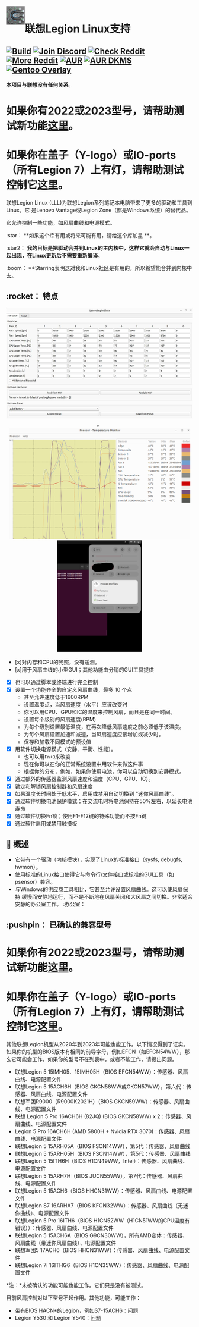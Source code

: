 <img height="50" align="left" src="assets/headerlogo.png" title="HeaderLogo">

# 联想Legion Linux支持


[![Build](https://github.com/johnfanv2/LenovoLegionLinux/actions/workflows/build.yml/badge.svg?branch=main)](https://github.com/johnfanv2/LenovoLegionLinux/actions/workflows/build.yml)
[![Join Discord](https://img.shields.io/discord/761178912230473768?label=Legion%20Series%20Discord)](https://discord.com/invite/legionseries)
[![Check Reddit](https://img.shields.io/static/v1?label=Reddit&message=LenovoLegion&color=green)](https://www.reddit.com/r/LenovoLegion/)
[![More Reddit](https://img.shields.io/static/v1?label=Reddit&message=linuxhardware&color=blueviolet)](https://www.reddit.com/r/linuxhardware/)
[![AUR](https://img.shields.io/aur/version/lenovolegionlinux-git?label=aur%20package)](https://aur.archlinux.org/packages/lenovolegionlinux-git)
[![AUR DKMS](https://img.shields.io/aur/version/lenovolegionlinux-dkms-git?label=aur%20package%28dkms%29)](https://aur.archlinux.org/packages/lenovolegionlinux-dkms-git)
[![Gentoo Overlay](https://img.shields.io/badge/Gentoo--Overlay-mrduarte--ebuilds-blueviolet)](https://github.com/MrDuartePT/mrduarte-ebuilds)
---
**本项目与联想没有任何关系**。


# 如果你有2022或2023型号，请帮助测试新功能[这里](https://github.com/johnfanv2/LenovoLegionLinux/issues/46)。
# 如果你在盖子（Y-logo）或IO-ports（所有Legion 7）上有灯，请帮助测试控制它[这里](https://github.com/johnfanv2/LenovoLegionLinux/issues/54)。


联想Legion Linux (LLL)为联想Legion系列笔记本电脑带来了更多的驱动和工具到Linux。它
是Lenovo Vantage或Legion Zone（都是Windows系统）的替代品。

它允许控制一些功能，如风扇曲线和电源模式。

:star： **如果这个库有用或将来可能有用，请给这个库加星 **。

:star2： **我的目标是把驱动合并到Linux的主内核中，这样它就会自动与Linux一起出现，在Linux更新后不需要重新编译**。

:boom： **Starring表明这对我和Linux社区是有用的，所以希望能合并到内核中去。

## :rocket： 特点
<p align="center">
    <img height="300" style="float: center;" src="assets/fancurve_gui.jpg" alt="fancurve">。
    <img height="300" style="float: center;" src="assets/psensor.png" alt="psensor">
    <img height="300" style="float: center;" src="assets/powermode.png" alt="powermode"> </p
</p>

- [x]对内存和CPU的光照，没有遥测。
- [x]用于风扇曲线的小型GUI；其他功能由分销的GUI工具提供
- [x] 也可以通过脚本或终端进行完全控制
- [x] 设置一个功能齐全的自定义风扇曲线，最多 10 个点
    - 甚至允许速度低于1600RPM
    - 设置温度点，当风扇速度（水平）应该改变时
    - 你可以用CPU、GPU和IC的温度来控制风扇，而且是在同一时间。
    - 设置每个级别的风扇速度(RPM)
    - 为每个级别设置最低温度，在再次降低风扇速度之前必须低于该温度。
    - 为每个风扇设置加速和减速，当风扇速度应该增加或减少时。
    - 保存和加载不同模式的预设值
- [x] 用软件切换电源模式（安静、平衡、性能）。
    - 也可以用`Fn+Q`来改变
    - 现在你可以在你的正常系统设置中用软件来做这件事
    - 根据你的分布，例如，如果你使用电池，你可以自动切换到安静模式。
- [x] 通过额外的传感器监测风扇速度和温度（CPU、GPU、IC）。
- [x] 锁定和解锁风扇控制器和风扇速度
- [x] 如果温度长时间处于低水平，启用或禁用自动切换到 "迷你风扇曲线"。
- [x] 通过软件切换电池保护模式；在交流电时将电池保持在50%左右，以延长电池寿命
- [x] 通过软件切换Fn锁；使用F1-F12键的特殊功能而不按Fn键
- [x] 通过软件启用或禁用触摸板

## :mega: 概述
- 它带有一个驱动（内核模块），实现了Linux的标准接口（sysfs, debugfs, hwmon）。
- 使用标准的Linux接口使得它与命令行/文件接口或标准的GUI工具（如psensor）兼容。
- 与Windows的供应商工具相比，它甚至允许设置风扇曲线。这可以使风扇保持
    缓慢而安静地运行，而不是不断地在风扇关闭和大风扇之间切换。非常适合安静的办公室工作。 :办公室：
  
  

## :pushpin： 已确认的兼容型号

# 如果你有2022或2023型号，请帮助测试新功能[这里](https://github.com/johnfanv2/LenovoLegionLinux/issues/46)。
# 如果你在盖子（Y-logo）或IO-ports（所有Legion 7）上有灯，请帮助测试控制它[这里](https://github.com/johnfanv2/LenovoLegionLinux/issues/54)。

其他联想Legion机型从2020年到2023年可能也能工作。以下情况得到了证实。如果你的机型的BIOS版本有相同的前导字母，例如EFCN（如EFCN54WW），那么它可能会工作。如果你的型号不在列表中，或者不能工作，请提出问题。
- 联想Legion 5 15IMH05、15IMH05H（BIOS EFCN54WW）：传感器、风扇曲线、电源配置文件
- 联想Legion 5 15ACH6H（BIOS GKCN58WW或GKCN57WW），第六代：传感器、风扇曲线、电源配置文件
- 联想军团R9000（R9000K2021H）（BIOS GKCN59WW）：传感器、风扇曲线、电源配置文件
- 联想 Legion 5 Pro 16ACH6H (82JQ) (BIOS GKCN58WW) x 2：传感器、风扇曲线、电源配置文件
- Legion 5 Pro 16ACH6H (AMD 5800H + Nvidia RTX 3070)：传感器、风扇曲线、电源配置文件
- 联想Legion 5 15ARH05A（BIOS FSCN14WW），第5代：传感器、风扇曲线
- 联想Legion 5 15ARH05H（BIOS FSCN14WW），第5代：传感器、风扇曲线
- 联想Legion 5 15ITH6H（BIOS H1CN49WW，Intel）：传感器、风扇曲线、电源配置文件
- 联想Legion 5 15ARH7H（BIOS JUCN55WW），第7代：传感器、风扇曲线、电源配置文件
- 联想Legion 5 15ACH6（BIOS HHCN31WW）：传感器、风扇曲线、电源配置文件
- 联想Legion S7 16ARHA7（BIOS KFCN32WW）：传感器、风扇曲线（无迷你曲线）、电源配置文件
- 联想Legion 5 Pro 16ITH6（BIOS H1CN52WW（H1CN51WW的CPU温度有错误））：传感器、风扇曲线、电源配置文件
- 联想Legion 5 15ACH6A（BIOS G9CN30WW），所有AMD变体：传感器、风扇曲线（带迷你风扇曲线）、电源配置文件
- 联想军团5 17ACH6（BIOS HHCN31WW）：传感器、风扇曲线、电源配置文件
- 联想Legion 7i 16ITHG6（BIOS H1CN35WW）：传感器、风扇曲线、电源配置文件

*注：*未被确认的功能可能也能工作。它们只是没有被测试。

目前风扇控制对以下型号不起作用。其他功能，可能工作：
- 带有BIOS HACN*的Legion，例如S7-15ACH6：[问题](https://github.com/johnfanv2/LenovoLegionLinux/issues/13)
- Legion Y530 和 Legion Y540：[问题](https://github.com/johnfanv2/LenovoLegionLinux/issues/16)
